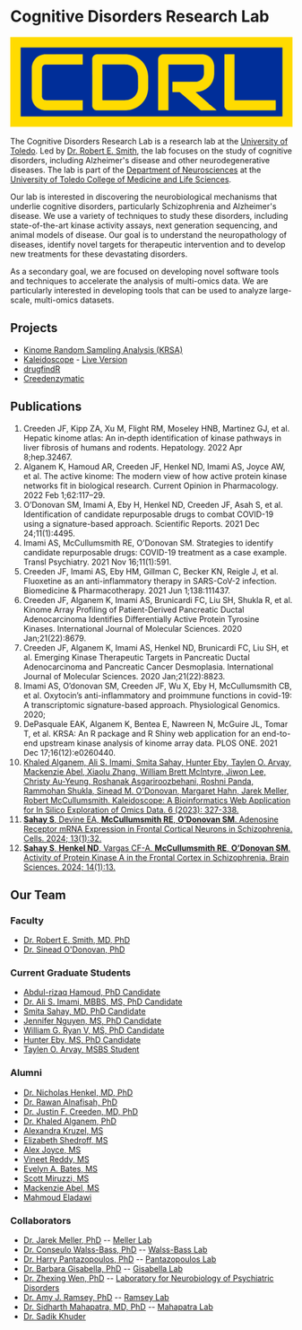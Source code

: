 # Cognitive Disorders Research Lab

![CDRL Logo with CDRL in Yellow written on a blue background](logo.jpg)

The Cognitive Disorders Research Lab is a research lab at the [University of Toledo](https://utoledo.edu). Led by [Dr. Robert E. Smith](https://www.utoledo.edu/med/depts/neurosciences/smith.html), the lab focuses on the study of cognitive disorders, including Alzheimer's disease and other neurodegenerative diseases. The lab is part of the [Department of Neurosciences](https://www.utoledo.edu/med/depts/neurosciences/) at the [University of Toledo College of Medicine and Life Sciences](https://www.utoledo.edu/med/).

Our lab is interested in discovering the neurobiological mechanisms that underlie cognitive disorders, particularly Schizophrenia and Alzheimer's disease. We use a variety of techniques to study these disorders, including state-of-the-art kinase activity assays, next generation sequencing, and animal models of disease. Our goal is to understand the neuropathology of diseases, identify novel targets for therapeutic intervention and to develop new treatments for these devastating disorders.

As a secondary goal, we are focused on developing novel software tools and techniques to accelerate the analysis of multi-omics data. We are particularly interested in developing tools that can be used to analyze large-scale, multi-omics datasets.

## Projects

- [Kinome Random Sampling Analysis (KRSA)](https://github.com/CogDisResLab/KRSA)
- [Kaleidoscope](https:://github.com/CogDisResLab/Kaleidoscope) - [Live Version](https://cdrl.shinyapps.io/kaleidoscope/)
- [drugfindR](https://github.com/CogDisResLab/drugfindR)
- [Creedenzymatic](https://github.com/CogDisResLab/creedenzymatic)

## Publications

1. Creeden JF, Kipp ZA, Xu M, Flight RM, Moseley HNB, Martinez GJ, et al. Hepatic kinome atlas: An in‐depth identification of kinase pathways in liver fibrosis of humans and rodents. Hepatology. 2022 Apr 8;hep.32467.
2. Alganem K, Hamoud AR, Creeden JF, Henkel ND, Imami AS, Joyce AW, et al. The active kinome: The modern view of how active protein kinase networks fit in biological research. Current Opinion in Pharmacology. 2022 Feb 1;62:117–29.
3. O’Donovan SM, Imami A, Eby H, Henkel ND, Creeden JF, Asah S, et al. Identification of candidate repurposable drugs to combat COVID-19 using a signature-based approach. Scientific Reports. 2021 Dec 24;11(1):4495.
4. Imami AS, McCullumsmith RE, O’Donovan SM. Strategies to identify candidate repurposable drugs: COVID-19 treatment as a case example. Transl Psychiatry. 2021 Nov 16;11(1):591.
5. Creeden JF, Imami AS, Eby HM, Gillman C, Becker KN, Reigle J, et al. Fluoxetine as an anti-inflammatory therapy in SARS-CoV-2 infection. Biomedicine & Pharmacotherapy. 2021 Jun 1;138:111437.
6. Creeden JF, Alganem K, Imami AS, Brunicardi FC, Liu SH, Shukla R, et al. Kinome Array Profiling of Patient-Derived Pancreatic Ductal Adenocarcinoma Identifies Differentially Active Protein Tyrosine Kinases. International Journal of Molecular Sciences. 2020 Jan;21(22):8679.
7. Creeden JF, Alganem K, Imami AS, Henkel ND, Brunicardi FC, Liu SH, et al. Emerging Kinase Therapeutic Targets in Pancreatic Ductal Adenocarcinoma and Pancreatic Cancer Desmoplasia. International Journal of Molecular Sciences. 2020 Jan;21(22):8823.
8. Imami AS, O’donovan SM, Creeden JF, Wu X, Eby H, McCullumsmith CB, et al. Oxytocin’s anti-inflammatory and proimmune functions in covid-19: A transcriptomic signature-based approach. Physiological Genomics. 2020;
9. DePasquale EAK, Alganem K, Bentea E, Nawreen N, McGuire JL, Tomar T, et al. KRSA: An R package and R Shiny web application for an end-to-end upstream kinase analysis of kinome array data. PLOS ONE. 2021 Dec 17;16(12):e0260440.
10. [Khaled Alganem, Ali S. Imami, Smita Sahay, Hunter Eby, Taylen O. Arvay, Mackenzie Abel, Xiaolu Zhang, William Brett McIntyre, Jiwon Lee, Christy Au-Yeung, Roshanak Asgariroozbehani, Roshni Panda, Rammohan Shukla, Sinead M. O'Donovan, Margaret Hahn, Jarek Meller, Robert McCullumsmith. Kaleidoscope: A Bioinformatics Web Application for In Silico Exploration of Omics Data. 6 (2023): 327-338.](https://doi.org/10.26502/jbsb.5107068)
11. [**Sahay S**, Devine EA, **McCullumsmith RE**, **O’Donovan SM**. Adenosine Receptor mRNA Expression in Frontal Cortical Neurons in Schizophrenia. Cells. 2024; 13(1):32.](https://doi.org/10.3390/cells13010032)
12. [**Sahay S**, **Henkel ND**, Vargas CF-A, **McCullumsmith RE**, **O’Donovan SM**. Activity of Protein Kinase A in the Frontal Cortex in Schizophrenia. Brain Sciences. 2024; 14(1):13.](https://doi.org/10.3390/brainsci14010013)

## Our Team

### Faculty

- [Dr. Robert E. Smith, MD, PhD](https://www.utoledo.edu/med/depts/neurosciences/smith.html)
- [Dr. Sinead O'Donovan, PhD](https://www.utoledo.edu/med/depts/neurosciences/odonovan.html)

### Current Graduate Students

- [Abdul-rizaq Hamoud, PhD Candidate](https://orcid.org/0000-0003-3234-7669)
- [Dr. Ali S. Imami, MBBS, MS, PhD Candidate](https://orcid.org/0000-0003-3684-3539)
- [Smita Sahay, MD, PhD Candidate](https://orcid.org/0009-0003-4377-8963)
- [Jennifer Nguyen, MS, PhD Candidate](https://orcid.org/0009-0008-8708-0117)
- [William G. Ryan V, MS, PhD Candidate](https://orcid.org/0000-0003-4868-4002)
- [Hunter Eby, MS, PhD Candidate](https://orcid.org/0000-0002-9029-9768)
- [Taylen O. Arvay, MSBS Student](https://orcid.org/0000-0000-0000-0000)

### Alumni

- [Dr. Nicholas Henkel, MD, PhD](https://orcid.org/0000-0003-4312-6124)
- [Dr. Rawan Alnafisah, PhD](https://orcid.org/0000-0000-0000-0000)
- [Dr. Justin F. Creeden, MD, PhD](https://orcid.org/0000-0003-3123-8401)
- [Dr. Khaled Alganem, PhD](https://orcid.org/0000-0002-7368-5763)
- [Alexandra Kruzel, MS](https://orcid.org/0009-0003-9778-8884)
- [Elizabeth Shedroff, MS](https://orcid.org/0000-0001-7056-2621)
- [Alex Joyce, MS](https://orcid.org/0000-0003-0303-2481)
- [Vineet Reddy, MS](https://orcid.org/0000-0000-0000-0000)
- [Evelyn A. Bates, MS](https://orcid.org/0000-0002-4157-2481)
- [Scott Miruzzi, MS](https://orcid.org/0000-0001-9768-1436)
- [Mackenzie Abel, MS](https://orcid.org/0000-0000-0000-0000)
- [Mahmoud Eladawi](https://orcid.org/0000-0003-1383-834X)

### Collaborators

- [Dr. Jarek Meller, PhD](https://www.cincinnatichildrens.org/bio/m/jarek-meller) -- [Meller Lab](https://www.cincinnatichildrens.org/research/divisions/b/bmi/labs/meller)
- [Dr. Conseulo Walss-Bass, PhD](https://med.uth.edu/psychiatry/2022/11/11/consuelo-walss-bass-phd/) -- [Walss-Bass Lab](https://med.uth.edu/psychiatry/consuelo-walss-bass-phd/)
- [Dr. Harry Pantazopoulos, PhD](https://www.umc.edu/som/Departments%20and%20Offices/SOM%20Departments/Psychiatry-and-Human-Behavior/Faculty/Faculty%20Profiles/Harry-Pantazopoulos.html) -- [Pantazopoulos Lab](https://www.umc.edu/som/Departments%20and%20Offices/SOM%20Departments/Psychiatry-and-Human-Behavior/Faculty/Faculty%20Profiles/Harry-Pantazopoulos.html)
- [Dr. Barbara Gisabella, PhD](https://www.umc.edu/som/Departments%20and%20Offices/SOM%20Departments/Psychiatry-and-Human-Behavior/Faculty/Faculty%20Profiles/Barbara-Gisabella.html) -- [Gisabella Lab](https://www.umc.edu/som/Departments%20and%20Offices/SOM%20Departments/Psychiatry-and-Human-Behavior/Faculty/Faculty%20Profiles/Barbara-Gisabella.html)
- [Dr. Zhexing Wen, PhD](https://med.emory.edu/directory/profile/?u=ZWEN3) -- [Laboratory for Neurobiology of Psychiatric Disorders](https://med.emory.edu/departments/psychiatry/research/laboratories/wen/index.html)
- [Dr. Amy J. Ramsey, PhD](https://pharmtox.utoronto.ca/faculty/amy-j-ramsey/) -- [Ramsey Lab](https://pharmtox.utoronto.ca/research/amy-j-ramsey/)
- [Dr. Sidharth Mahapatra, MD, PhD](https://www.unmc.edu/pediatrics/divisions/critical-care/faculty/mahapatra.html) -- [Mahapatra Lab](https://www.unmc.edu/pediatrics/divisions/critical-care/mahapatralab.html)
- [Dr. Sadik Khuder](https://www.utoledo.edu/med/depts/medicine/khuder/khuder.html)

